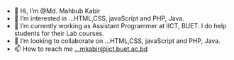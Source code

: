 - 👋 Hi, I’m @Md. Mahbub Kabir
- 👀 I’m interested in ...HTML,CSS, javaScript and PHP, Java.
- 🌱 I’m currently working as Assistant Programmer at IICT, BUET. I do help students for their Lab courses.
- 💞️ I’m looking to collaborate on ...HTML,CSS, javaScript and PHP, Java.
- 📫 How to reach me ...mkabir@iict.buet.ac.bd

<!---
mdmahbubkabir/mdmahbubkabir is a ✨ special ✨ repository because its `README.md` (this file) appears on your GitHub profile.
You can click the Preview link to take a look at your changes.
--->
